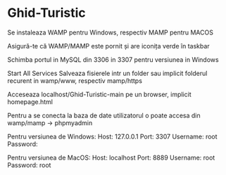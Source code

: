 # Ghid-Turistic

<p>
  Se instaleaza WAMP pentru Windows, respectiv MAMP pentru MACOS</p>
  Asigură-te că WAMP/MAMP este pornit și are iconița verde în taskbar</p>
  Schimba portul in MySQL din 3306 in 3307 pentru versiunea in Windows</p>
  Start All Services
  Salveaza fisierele intr un folder sau implicit folderul recurent in wamp/www, respectiv mamp/https</p>
  Acceseaza localhost/Ghid-Turistic-main pe un browser, implicit homepage.html
</p>
<p>
  Pentru a se conecta la baza de date utilizatorul o poate accesa din wamp/mamp -> phpmyadmin</p>
  Pentru versiunea de Windows:
  Host: 127.0.0.1
  Port: 3307
  Username: root
  Password: 
</p> 
<p>  
  Pentru versiunea de MacOS:
  Host: localhost
  Port: 8889
  Username: root
  Password: root
</p>
